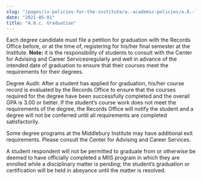 ```yaml
---
slug: "/pages/iv-policies-for-the-institute/a.-academic-policies/a.8.-leaves-of-absence-withdrawal-suspension-expulsion-and-graduation/a.8.c.-graduation"
date: "2021-05-01"
title: "A.8.c. Graduation"
---
```


Each degree candidate must file a petition for graduation with the Records Office before, or at the time of, registering for his/her final semester at the Institute. **Note:** it is the responsibility of students to consult with the Center for Advising and Career Servicesregularly and well in advance of the intended date of graduation to ensure that their courses meet the requirements for their degrees.

Degree Audit: After a student has applied for graduation, his/her course record is evaluated by the Records Office to ensure that the courses required for the degree have been successfully completed and the overall GPA is 3.00 or better. If the student’s course work does not meet the requirements of the degree, the Records Office will notify the student and a degree will not be conferred until all requirements are completed satisfactorily.

Some degree programs at the Middlebury Institute may have additional exit requirements. Please consult the Center for Advising and Career Services.

A student respondent will not be permitted to graduate from or otherwise be deemed to have officially completed a MIIS program in which they are enrolled while a disciplinary matter is pending; the student’s graduation or certification will be held in abeyance until the matter is resolved.
